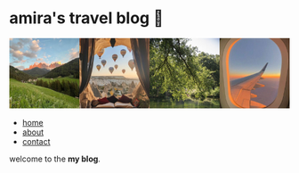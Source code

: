 # amira's travel blog 💌
![Homepage Banner](slides/pic4.png "Homepage Banner")

- [home](#home)
- [about](#about)
- [contact](#contact)
  
welcome to the  **my blog**.
